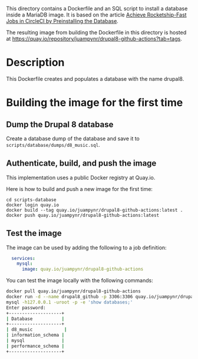 This directory contains a Dockerfile and an SQL script to install a database inside a
MariaDB image. It is based on the article
[Achieve Rocketship-Fast Jobs in CircleCI by Preinstalling the Database](https://www.lullabot.com/articles/rocket-ship-fast-jobs-circleci-preinstalling-database).

The resulting image from building the Dockerfile in this directory is hosted at https://quay.io/repository/juampynr/drupal8-github-actions?tab=tags.

# Description

This Dockerfile creates and populates a database with the name drupal8. 

# Building the image for the first time

## Dump the Drupal 8 database
Create a database dump of the database and save it to `scripts/database/dumps/d8_music.sql`.

## Authenticate, build, and push the image

This implementation uses a public Docker registry at Quay.io.

Here is how to build and push a new image for the first time:

```
cd scripts-database
docker login quay.io
docker build --tag quay.io/juampynr/drupal8-github-actions:latest .
docker push quay.io/juampynr/drupal8-github-actions:latest
```

## Test the image

The image can be used by adding the following to a job definition:

```yaml
  services:
    mysql:
      image: quay.io/juampynr/drupal8-github-actions
```

You can test the image locally with the following commands:

```bash
docker pull quay.io/juampynr/drupal8-github-actions
docker run -d --name drupal8_github -p 3306:3306 quay.io/juampynr/drupal8-github-actions:latest
mysql -h127.0.0.1 -uroot -p -e 'show databases;'
Enter password: 
+--------------------+
| Database           |
+--------------------+
| d8_music            |
| information_schema |
| mysql              |
| performance_schema |
+--------------------+
```
